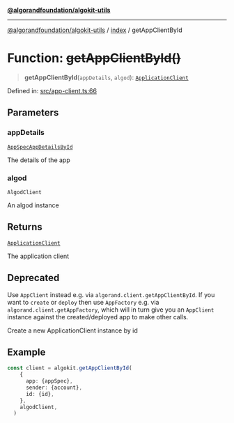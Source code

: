 [**@algorandfoundation/algokit-utils**](../../README.md)

***

[@algorandfoundation/algokit-utils](../../README.md) / [index](../README.md) / getAppClientById

# Function: ~~getAppClientById()~~

> **getAppClientById**(`appDetails`, `algod`): [`ApplicationClient`](../../types/app-client/classes/ApplicationClient.md)

Defined in: [src/app-client.ts:66](https://github.com/algorandfoundation/algokit-utils-ts/blob/main/src/app-client.ts#L66)

## Parameters

### appDetails

[`AppSpecAppDetailsById`](../../types/app-client/type-aliases/AppSpecAppDetailsById.md)

The details of the app

### algod

`AlgodClient`

An algod instance

## Returns

[`ApplicationClient`](../../types/app-client/classes/ApplicationClient.md)

The application client

## Deprecated

Use `AppClient` instead e.g. via `algorand.client.getAppClientById`.
If you want to `create` or `deploy` then use `AppFactory` e.g. via `algorand.client.getAppFactory`,
which will in turn give you an `AppClient` instance against the created/deployed app to make other calls.

Create a new ApplicationClient instance by id

## Example

```ts
const client = algokit.getAppClientById(
    {
      app: {appSpec},
      sender: {account},
      id: {id},
    },
    algodClient,
  )
```

